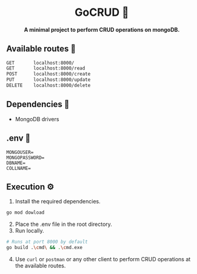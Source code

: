 <h1 align="center">GoCRUD 🐀</h1>
<h4 align="center">A minimal project to perform CRUD operations on mongoDB.</h4>

## Available routes 🚀
```bash
GET       localhost:8000/
GET       localhost:8000/read
POST      localhost:8000/create
PUT       localhost:8000/update
DELETE    localhost:8000/delete
```
## Dependencies 🔧
- MongoDB drivers

## .env 🔐
```
MONGOUSER=
MONGOPASSWORD=
DBNAME=
COLLNAME=
```

## Execution ⚙️
1. Install the required dependencies.
```bash
go mod dowload
```
2. Place the .env file in the root directory.
3. Run locally.
```bash
# Runs at port 8000 by default
go build .\cmd\ && .\cmd.exe
```
4. Use `curl` or `postman` or any other client to perform CRUD operations at the available routes.
